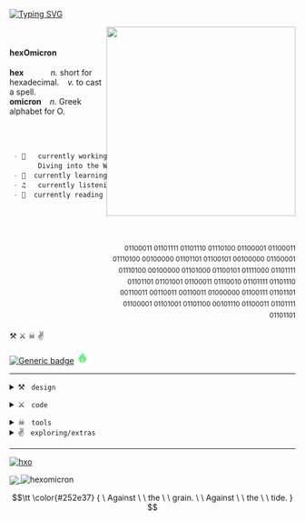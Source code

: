 
<a href="https://git.io/typing-svg"><img src="https://readme-typing-svg.demolab.com?font=Fira+Code&pause=1500&color=7FFFD4&vCenter=true&width=435&lines=Hello+there!+;.... . .-.. .-.. --- / - .... . .-. . -.-.--+; .. .----. -- / .-.. .- --..+;" alt="Typing SVG" /></a>





<!-- **hexomicron/hexOmicron** is a ✨ _special_ ✨ repository because its `README.md` (this file) appears on your GitHub profile. 6CF792 -->

<img src="https://media.tenor.com/RvTdiWcK6lYAAAAC/aesthetic-cyber.gif" align="right" width=333 height=333/>
<br>

#### hexOmicron
 
 
 **hex** &ensp;  &ensp;  &ensp;  &ensp; _n._ short for hexadecimal. &ensp; _v._ to cast a spell.
<br>
 **omicron**  &ensp; _n._ Greek alphabet for O. 

<br>
<br>

```markdown
 - 🔭   currently working on ... A Personal Project &&
       Diving into the World of [3D]
 - 🌱  currently learning ... </under wraps>
 - ♫   currently listening to ... Genghis Tron - Dream Weapon
 - 📖  currently reading ... N/A
``` 

<br>
<br>
<br>


<p align=right>
 <sup> 01100011 01101111 01101110 01110100 01100001 01100011 <br> 01110100 00100000 01101101 01100101 00100000 01100001 <br> 01110100 00100000 
01101000 01100101 01111000 01101111 <br> 01101101 01101001 01100011 01110010 01101111 01101110 <br> 00110011 00110011 00110011 01000000 01100111 01101101 <br> 01100001 01101001 01101100 00101110 01100011 01101111 <br> 01101101 </sup>
</p>


⚒ ⚔ ☠	✌



[![Generic badge](https://img.shields.io/badge/status-active-7FFFD4.svg)](https://shields.io/) <img src="/assets/innerfire.svg" width="21" height="21">

 
---


 <div class="row">
  <div class="column">
   <details> <summary> ⚒ <code> design </code> </summary>  <br> &ensp;&ensp; 
    <img src="https://img.shields.io/badge/adobe%20photoshop-%2331A8FF.svg?style=for-the-badge&logo=adobe%20photoshop&logoColor=white" alt="Adobe Photoshop"/> 
    <img src="https://img.shields.io/badge/blender-%23F5792A.svg?style=for-the-badge&logo=blender&logoColor=white" alt="Blender"/> 
    <img src="https://img.shields.io/badge/adobe%20illustrator-%23FF9A00.svg?style=for-the-badge&logo=adobe%20illustrator&logoColor=white"alt="Adobe Illustrator"/> 
    <img src="https://img.shields.io/badge/figma-%23F24E1E.svg?style=for-the-badge&logo=figma&logoColor=white" alt="Figma"/>
   </details>
  </div>
  <p align=right>
   <details> <summary> ⚔ <code> code </code> </summary>  <br>  &ensp;&ensp; 
    <img src="https://img.shields.io/badge/python-3670A0?style=for-the-badge&logo=python&logoColor=ffdd54"alt="Python"/> 
    <img src="https://img.shields.io/badge/c-%2300599C.svg?style=for-the-badge&logo=c&logoColor=white" alt="C"/> 
    <img src="https://img.shields.io/badge/c++-%2300599C.svg?style=for-the-badge&logo=c%2B%2B&logoColor=white"alt="C++"/> 
    <img src="https://img.shields.io/badge/html5-%23E34F26.svg?style=for-the-badge&logo=html5&logoColor=white" alt="HTML5" /> 
    <img src="https://img.shields.io/badge/css3-%231572B6.svg?style=for-the-badge&logo=css3&logoColor=white" alt="CSS3"/> 
    <img src="https://img.shields.io/badge/bootstrap-%23563D7C.svg?style=for-the-badge&logo=bootstrap&logoColor=white" alt="Bootstrap"/> 
    <img src="https://img.shields.io/badge/javascript-%23323330.svg?style=for-the-badge&logo=javascript&logoColor=%23F7DF1E" alt="Javascript"/> 
   </details>
  </p>
</div> 

 <details> <summary> ☠ <code> tools </code> </summary> <br>  &ensp;&ensp; 
  <img src="https://img.shields.io/badge/Visual%20Studio%20Code-0078d7.svg?style=for-the-badge&logo=visual-studio-code&logoColor=white"alt="Visual Studio Code"/> 
  <img src="https://img.shields.io/badge/sublime_text-%23575757.svg?style=for-the-badge&logo=sublime-text&logoColor=important" alt="Sublime Text"/> 
  <img src="https://img.shields.io/badge/git-%23F05033.svg?style=for-the-badge&logo=git&logoColor=white"alt="Git"/> 
  <img src="https://img.shields.io/badge/github-%23121011.svg?style=for-the-badge&logo=github&logoColor=white" alt="GitHub"/> 
  <img src="https://img.shields.io/badge/Windows%20Terminal-%234D4D4D.svg?style=for-the-badge&logo=windows-terminal&logoColor=white"alt="Windows Terminal"/> 
  <img src="https://img.shields.io/badge/markdown-%23000000.svg?style=for-the-badge&logo=markdown&logoColor=white"alt="Markdown"/> 
  <img src="https://img.shields.io/badge/latex-%23008080.svg?style=for-the-badge&logo=latex&logoColor=white" alt="LaTeX"/>  &ensp;
  <img src="https://img.shields.io/badge/Notion-%23000000.svg?style=for-the-badge&logo=notion&logoColor=white" alt="Notion"/> 
 </details>

 <details> <summary> ✌ <code> exploring/extras </code> </summary> <br>  &ensp;&ensp; 
  <img src="https://img.shields.io/badge/jquery-%230769AD.svg?style=for-the-badge&logo=jquery&logoColor=white" alt="jQuery"/> 
  <img src="https://img.shields.io/badge/numpy-%23013243.svg?style=for-the-badge&logo=numpy&logoColor=white" alt="NumPy"/> 
  <img src="https://img.shields.io/badge/Matplotlib-%23ffffff.svg?style=for-the-badge&logo=Matplotlib&logoColor=black" alt="Matplotlib"/> 
  <img src="https://img.shields.io/badge/react-%2320232a.svg?style=for-the-badge&logo=react&logoColor=%2361DAFB" alt="React"/> 
  <img src="https://img.shields.io/badge/node.js-6DA55F?style=for-the-badge&logo=node.js&logoColor=white" alt="NodeJS"/> 
  <img src="https://img.shields.io/badge/vuejs-%2335495e.svg?style=for-the-badge&logo=vuedotjs&logoColor=%234FC08D" alt="Vue.js"/> 
  <img src="https://img.shields.io/badge/express.js-%23404d59.svg?style=for-the-badge&logo=express&logoColor=%2361DAFB" alt="Express.js"/> 
  <img src="https://img.shields.io/badge/less-2B4C80?style=for-the-badge&logo=less&logoColor=white" alt="Less"/> 
  <img src="https://img.shields.io/badge/SASS-hotpink.svg?style=for-the-badge&logo=SASS&logoColor=white" alt="SASS"/> 
  <img src="https://img.shields.io/badge/p5.js-ED225D?style=for-the-badge&logo=p5.js&logoColor=FFFFFF" alt="p5js"/>  &ensp;
  <img src="https://img.shields.io/badge/threejs-black?style=for-the-badge&logo=three.js&logoColor=white" alt="threejs"/> 
  <img src="https://img.shields.io/badge/WebGL-990000?logo=webgl&logoColor=white&style=for-the-badge" alt="WebGL"/> 
  <img src="https://img.shields.io/badge/unity-%23000000.svg?style=for-the-badge&logo=unity&logoColor=white" alt="Unity"/> 
  <img src="https://img.shields.io/badge/JWT-black?style=for-the-badge&logo=JSON%20web%20tokens" alt="JWT"/> 
  <img src="https://img.shields.io/badge/php-%23777BB4.svg?style=for-the-badge&logo=php&logoColor=white" alt="PHP"/> 
</details>



---

 
 [![hxo](https://activity-graph.herokuapp.com/graph?username=hexomicron&theme=merko&custom_title=☠&hide_border=true&title_color=476969&color=476969&point=7FFFD4&line=797393)](https://github.com/ashutosh00710/github-readme-activity-graph)
 
 
<a href="(https://github.com/anuraghazra/github-readme-stats">
  <img align="center" src="https://github-readme-stats.vercel.app/api?username=hexomicron&count_private=true&show_icons=true&theme=high-contrast&title_color=B6F8E2&text_color=476969&icon_color=7FFFD4&bg_color=000000&hide_border=true&include_all_commits=true&custom_title=hexomicron%27s%20stats&hide=stars"/>
</a>

 
 <img src="https://komarev.com/ghpvc/?username=hexomicron&label=Profile%20views&color=476969&style=flat" alt="hexomicron" /> 

$$\tt \color{#252e37} { \  Against  \ \  the  \ \  grain.  \ \ Against  \ \  the \ \  tide. } $$

 

<!---
<a href="https://github.com/hexomicron/open-creative-tech">
  <img align="center" src="https://github-readme-stats.vercel.app/api/pin/?username=hexomicron&repo=open-creative-tech" />
</a> --->
